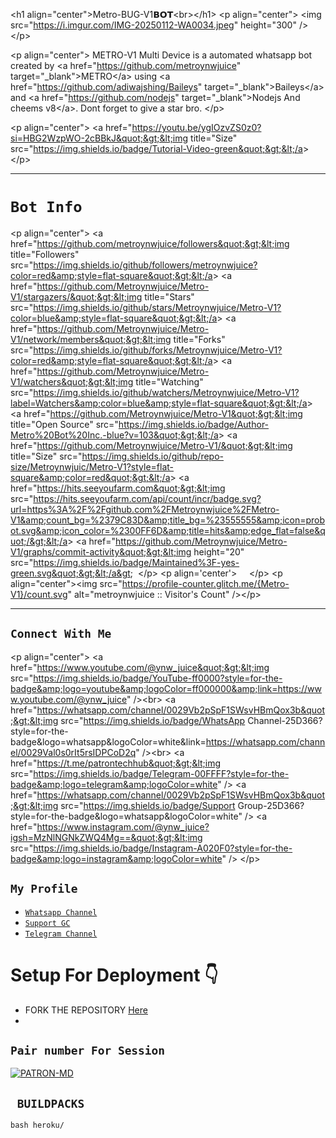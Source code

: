 &lt;h1 align=&quot;center&quot;&gt;Metro-BUG-V1𝗕𝗢𝗧&lt;br&gt;&lt;/h1&gt;
&lt;p align=&quot;center&quot;&gt;
&lt;img src=&quot;https://i.imgur.com/IMG-20250112-WA0034.jpeg&quot; height=&quot;300&quot; /&gt;
&lt;/p&gt;

&lt;p align=&quot;center&quot;&gt;
METRO-V1 Multi Device is a automated whatsapp bot created by &lt;a href=&quot;https://github.com/metroynwjuice&quot; target=&quot;_blank&quot;&gt;METRO&lt;/a&gt; using &lt;a href=&quot;https://github.com/adiwajshing/Baileys&quot; target=&quot;_blank&quot;&gt;Baileys&lt;/a&gt; and &lt;a href=&quot;https://github.com/nodejs&quot; target=&quot;_blank&quot;&gt;Nodejs And cheems v8&lt;/a&gt;. Dont forget to give a star bro.
&lt;/p&gt;

&lt;p align=&quot;center&quot;&gt;
&lt;a href=&quot;https://youtu.be/ygIOzvZS0z0?si=HBG2WzpWO-2cBBkJ&quot;&gt;&lt;img title=&quot;Size&quot; src=&quot;https://img.shields.io/badge/Tutorial-Video-green&quot;&gt;&lt;/a&gt;
&lt;/p&gt;

------

# ```Bot Info```
&lt;p align=&quot;center&quot;&gt;
&lt;a href=&quot;https://github.com/metroynwjuice/followers&quot;&gt;&lt;img title=&quot;Followers&quot; src=&quot;https://img.shields.io/github/followers/metroynwjuice?color=red&amp;style=flat-square&quot;&gt;&lt;/a&gt;
&lt;a href=&quot;https://github.com/Metroynwjuice/Metro-V1/stargazers/&quot;&gt;&lt;img title=&quot;Stars&quot; src=&quot;https://img.shields.io/github/stars/Metroynwjuice/Metro-V1?color=blue&amp;style=flat-square&quot;&gt;&lt;/a&gt;
&lt;a href=&quot;https://github.com/Metroynwjuice/Metro-V1/network/members&quot;&gt;&lt;img title=&quot;Forks&quot; src=&quot;https://img.shields.io/github/forks/Metroynwjuice/Metro-V1?color=red&amp;style=flat-square&quot;&gt;&lt;/a&gt;
&lt;a href=&quot;https://github.com/Metroynwjuice/Metro-V1/watchers&quot;&gt;&lt;img title=&quot;Watching&quot; src=&quot;https://img.shields.io/github/watchers/Metroynwjuice/Metro-V1?label=Watchers&amp;color=blue&amp;style=flat-square&quot;&gt;&lt;/a&gt;
&lt;a href=&quot;https://github.com/Metroynwjuice/Metro-V1&quot;&gt;&lt;img title=&quot;Open Source&quot; src=&quot;https://img.shields.io/badge/Author-Metro%20Bot%20Inc.-blue?v=103&quot;&gt;&lt;/a&gt;
&lt;a href=&quot;https://github.com/Metroynwjuice/Metro-V1/&quot;&gt;&lt;img title=&quot;Size&quot; src=&quot;https://img.shields.io/github/repo-size/Metroynwjuic/Metro-V1?style=flat-square&amp;color=red&quot;&gt;&lt;/a&gt;
&lt;a href=&quot;https://hits.seeyoufarm.com&quot;&gt;&lt;img src=&quot;https://hits.seeyoufarm.com/api/count/incr/badge.svg?url=https%3A%2F%2Fgithub.com%2FMetroynwjuice%2FMetro-V1&amp;count_bg=%2379C83D&amp;title_bg=%23555555&amp;icon=probot.svg&amp;icon_color=%2300FF6D&amp;title=hits&amp;edge_flat=false&quot;/&gt;&lt;/a&gt;
&lt;a href=&quot;https://github.com/Metroynwjuice/Metro-V1/graphs/commit-activity&quot;&gt;&lt;img height=&quot;20&quot; src=&quot;https://img.shields.io/badge/Maintained%3F-yes-green.svg&quot;&gt;&lt;/a&gt;&nbsp; 
&lt;/p&gt;
&lt;p align=&apos;center&apos;&gt;
&nbsp;&nbsp;&nbsp; &lt;/p&gt;
&lt;p align=&quot;center&quot;&gt;&lt;img src=&quot;https://profile-counter.glitch.me/{Metro-V1}/count.svg&quot; alt=&quot;metroynwjuice :: Visitor&apos;s Count&quot; /&gt;&lt;/p&gt;

-------

## ```Connect With Me```
&lt;p align=&quot;center&quot;&gt;
&lt;a href=&quot;https://www.youtube.com/@ynw_juice&quot;&gt;&lt;img src=&quot;https://img.shields.io/badge/YouTube-ff0000?style=for-the-badge&amp;logo=youtube&amp;logoColor=ff000000&amp;link=https://www.youtube.com/@ynw_juice&quot; /&gt;&lt;br&gt;
&lt;a href=&quot;https://whatsapp.com/channel/0029Vb2pSpF1SWsvHBmQox3b&quot;&gt;&lt;img src=&quot;https://img.shields.io/badge/WhatsApp Channel-25D366?style=for-the-badge&amp;logo=whatsapp&amp;logoColor=white&amp;link=https://whatsapp.com/channel/0029Val0s0rIt5rsIDPCoD2q&quot; /&gt;&lt;br&gt;
&lt;a href=&quot;https://t.me/patrontechhub&quot;&gt;&lt;img src=&quot;https://img.shields.io/badge/Telegram-00FFFF?style=for-the-badge&amp;logo=telegram&amp;logoColor=white&quot; /&gt;
&lt;a href=&quot;https://whatsapp.com/channel/0029Vb2pSpF1SWsvHBmQox3b&quot;&gt;&lt;img src=&quot;https://img.shields.io/badge/Support Group-25D366?style=for-the-badge&amp;logo=whatsapp&amp;logoColor=white&quot; /&gt;
&lt;a href=&quot;https://www.instagram.com/@ynw_juice?igsh=MzNlNGNkZWQ4Mg==&quot;&gt;&lt;img src=&quot;https://img.shields.io/badge/Instagram-A020F0?style=for-the-badge&amp;logo=instagram&amp;logoColor=white&quot; /&gt;
&lt;/p&gt;


## ```My Profile```

- [`Whatsapp Channel`](https://wa.me/263776758808)
- [`Support GC`](https://whatsapp.com/channel/0029Vb2pSpF1SWsvHBmQox3b)
- [`Telegram Channel`](https://t.me/ynwjuicekai1)
  
  
# Setup For Deployment 👇

- FORK THE REPOSITORY [Here](https://github.com/Metroynwjuice/Metro-V1/fork)
- 
## `Pair number For Session`
[![PATRON-MD](https://repl.it/badge/github/quiec/whatsasena)](https://replit.com/@Itzpatron/Patron-Pairing-1)


## ` BUILDPACKS`

```
bash heroku/
